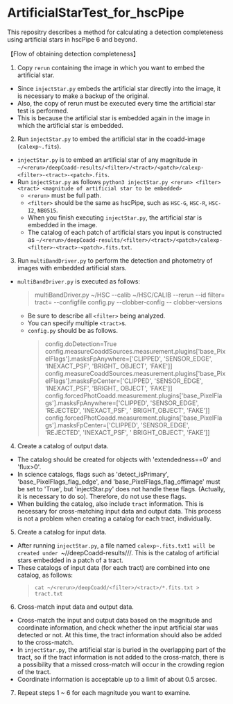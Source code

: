 # ArtificialStarTest_for_hscPipe
This repositry describes a method for calculating a detection completeness using artificial stars in hscPipe 6 and beyond.

【Flow of obtaining detection completeness】
1. Copy `rerun` containing the image in which you want to embed the artificial star.
  - Since `injectStar.py` embeds the artificial star directly into the image, it is necessary to make a backup of the original.
  - Also, the copy of rerun must be executed every time the artificial star test is performed.
  - This is because the artificial star is embedded again in the image in which the artificial star is embedded.
 
2. Run `injectStar.py` to embed the artificial star in the coadd-image (`calexp~.fits`).
  - `injectStar.py` is to embed an artificial star of any magnitude in `~/<rerun>/deepCoadd-results/<filter>/<tract>/<patch>/calexp-<filter>-<tract>-<patch>.fits`.
  - Run `injectStar.py` as follows
    `python3 injectStar.py <rerun> <filter> <tract> <magnitude of artificial star to be embedded>`
    - `<rerun>` must be full path.
    - `<filter>` should be the same as hscPipe, such as `HSC-G`, `HSC-R`, `HSC-I2`, `NB0515`.
    - When you finish executing `injectStar.py`, the artificial star is embedded in the image.
    - The catalog of each patch of artificial stars you input is constructed as `~/<rerun>/deepCoadd-results/<filter>/<tract>/<patch>/calexp-<filter>-<tract>-<patch>.fits.txt`.

3. Run `multiBandDriver.py` to perform the detection and photometry of images with embedded artificial stars.
  - `multiBandDriver.py` is executed as follows:
    > multiBandDriver.py ~/HSC --calib ~/HSC/CALIB --rerun <rerun> --id filter=<filter> tract=<tract> --configfile config.py --clobber-config -- clobber-versions
    - Be sure to describe all `<filter>` being analyzed.
    - You can specify multiple `<tract>`s.
    - `config.py` should be as follows.
      > config.doDetection=True
      > config.measureCoaddSources.measurement.plugins['base_PixelFlags'].masksFpAnywhere=['CLIPPED', 'SENSOR_EDGE', 'INEXACT_PSF', 'BRIGHT_ OBJECT', 'FAKE']]
      > config.measureCoaddSources.measurement.plugins['base_PixelFlags'].masksFpCenter=['CLIPPED', 'SENSOR_EDGE', 'INEXACT_PSF', 'BRIGHT_ OBJECT', 'FAKE']]
      > config.forcedPhotCoadd.measurement.plugins['base_PixelFlags'].masksFpAnywhere=['CLIPPED', 'SENSOR_EDGE', 'REJECTED', 'INEXACT_PSF', ' BRIGHT_OBJECT', 'FAKE']]
      > config.forcedPhotCoadd.measurement.plugins['base_PixelFlags'].masksFpCenter=['CLIPPED', 'SENSOR_EDGE', 'REJECTED', 'INEXACT_PSF', ' BRIGHT_OBJECT', 'FAKE']]

4. Create a catalog of output data.
  - The catalog should be created for objects with 'extendedness==0' and 'flux>0'.
  - In science catalogs, flags such as 'detect_isPrimary', 'base_PixelFlags_flag_edge', and 'base_PixelFlags_flag_offimage' must be set to 'True', but 'injectStar.py' does not handle these flags. (Actually, it is necessary to do so). Therefore, do not use these flags.
  - When building the catalog, also include `tract` information. This is necessary for cross-matching input data and output data. This process is not a problem when creating a catalog for each tract, individually.
 
5. Create a catalog for input data.
  - After running `injectStar.py`, a file named `calexp~.fits.txt1 will be created under `~/<rerun>/deepCoadd-results/<filter>/<tract>/<patch>. This is the catalog of artificial stars embedded in a patch of a tract.
  - These catalogs of input data (for each tract) are combined into one catalog, as follows:
    > `cat ~/<rerun>/deepCoadd/<filter>/<tract>/*.fits.txt > tract.txt`

6. Cross-match input data and output data.
  - Cross-match the input and output data based on the magnitude and coordinate information, and check whether the input artificial star was detected or not. At this time, the tract information should also be added to the cross-match.
  - In `injectStar.py`, the artificial star is buried in the overlapping part of the tract, so if the tract information is not added to the cross-match, there is a possibility that a missed cross-match will occur in the crowding region of the tract.
  - Coordinate information is acceptable up to a limit of about 0.5 arcsec.

7. Repeat steps 1 ~ 6 for each magnitude you want to examine.
